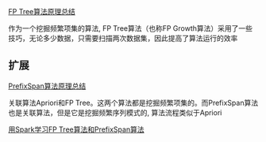 [FP Tree算法原理总结](https://www.cnblogs.com/pinard/p/6307064.html)

作为一个挖掘频繁项集的算法, FP Tree算法（也称FP Growth算法）采用了一些技巧，无论多少数据，只需要扫描两次数据集，因此提高了算法运行的效率

## 扩展

[PrefixSpan算法原理总结](https://www.cnblogs.com/pinard/p/6323182.html)

关联算法Apriori和FP Tree。这两个算法都是挖掘频繁项集的。而PrefixSpan算法也是关联算法，但是它是挖掘频繁序列模式的, 算法流程类似于Apriori

[用Spark学习FP Tree算法和PrefixSpan算法](https://www.cnblogs.com/pinard/p/6340162.html)
